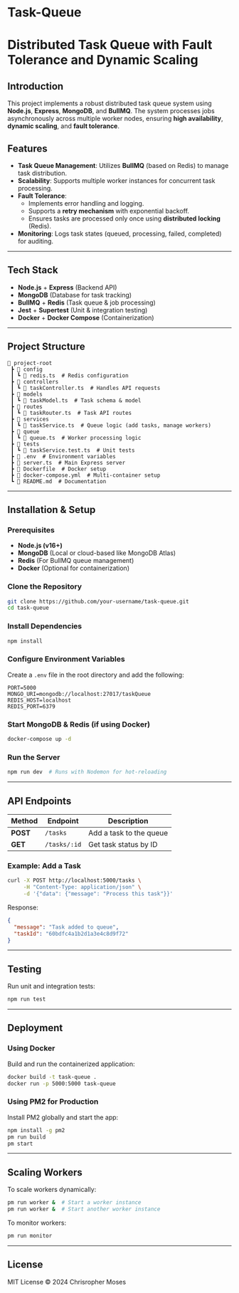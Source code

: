 # Task-Queue
# Distributed Task Queue with Fault Tolerance and Dynamic Scaling

## Introduction
This project implements a robust distributed task queue system using **Node.js**, **Express**, **MongoDB**, and **BullMQ**. The system processes jobs asynchronously across multiple worker nodes, ensuring **high availability**, **dynamic scaling**, and **fault tolerance**.

## Features
- **Task Queue Management**: Utilizes **BullMQ** (based on Redis) to manage task distribution.
- **Scalability**: Supports multiple worker instances for concurrent task processing.
- **Fault Tolerance**:
  - Implements error handling and logging.
  - Supports a **retry mechanism** with exponential backoff.
  - Ensures tasks are processed only once using **distributed locking** (Redis).
- **Monitoring**: Logs task states (queued, processing, failed, completed) for auditing.

---

## Tech Stack
- **Node.js** + **Express** (Backend API)
- **MongoDB** (Database for task tracking)
- **BullMQ** + **Redis** (Task queue & job processing)
- **Jest** + **Supertest** (Unit & integration testing)
- **Docker** + **Docker Compose** (Containerization)

---

## Project Structure
```
📂 project-root
 ┣ 📂 config
 ┃ ┗ 📜 redis.ts  # Redis configuration
 ┣ 📂 controllers
 ┃ ┗ 📜 taskController.ts  # Handles API requests
 ┣ 📂 models
 ┃ ┗ 📜 taskModel.ts  # Task schema & model
 ┣ 📂 routes
 ┃ ┗ 📜 taskRouter.ts  # Task API routes
 ┣ 📂 services
 ┃ ┗ 📜 taskService.ts  # Queue logic (add tasks, manage workers)
 ┣ 📂 queue
 ┃ ┗ 📜 queue.ts  # Worker processing logic
 ┣ 📂 tests
 ┃ ┗ 📜 taskService.test.ts  # Unit tests
 ┣ 📜 .env  # Environment variables
 ┣ 📜 server.ts  # Main Express server
 ┣ 📜 Dockerfile  # Docker setup
 ┣ 📜 docker-compose.yml  # Multi-container setup
 ┗ 📜 README.md  # Documentation
```

---

## Installation & Setup
### Prerequisites
- **Node.js (v16+)**
- **MongoDB** (Local or cloud-based like MongoDB Atlas)
- **Redis** (For BullMQ queue management)
- **Docker** (Optional for containerization)

### Clone the Repository
```sh
git clone https://github.com/your-username/task-queue.git
cd task-queue
```

### Install Dependencies
```sh
npm install
```

### Configure Environment Variables
Create a `.env` file in the root directory and add the following:
```env
PORT=5000
MONGO_URI=mongodb://localhost:27017/taskQueue
REDIS_HOST=localhost
REDIS_PORT=6379
```

### Start MongoDB & Redis (if using Docker)
```sh
docker-compose up -d
```

### Run the Server
```sh
npm run dev  # Runs with Nodemon for hot-reloading
```

---

## API Endpoints
| Method | Endpoint  | Description |
|--------|-----------|------------|
| **POST** | `/tasks`  | Add a task to the queue |
| **GET**  | `/tasks/:id` | Get task status by ID |

### Example: Add a Task
```sh
curl -X POST http://localhost:5000/tasks \
     -H "Content-Type: application/json" \
     -d '{"data": {"message": "Process this task"}}'
```

Response:
```json
{
  "message": "Task added to queue",
  "taskId": "60bdfc4a1b2d1a3e4c8d9f72"
}
```

---

## Testing
Run unit and integration tests:
```sh
npm run test
```

---

## Deployment
### Using Docker
Build and run the containerized application:
```sh
docker build -t task-queue .
docker run -p 5000:5000 task-queue
```

### Using PM2 for Production
Install PM2 globally and start the app:
```sh
npm install -g pm2
pm run build
pm start
```

---

## Scaling Workers
To scale workers dynamically:
```sh
pm run worker &  # Start a worker instance
pm run worker &  # Start another worker instance
```

To monitor workers:
```sh
pm run monitor
```

---

## License
MIT License © 2024 Chrisropher Moses

